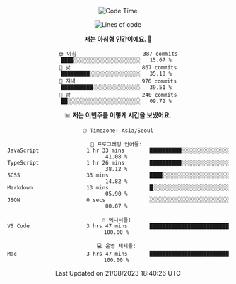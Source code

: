 <div align='center'>
 
<!--START_SECTION:waka-->
![Code Time](http://img.shields.io/badge/Code%20Time-2%2C872%20hrs%2015%20mins-blue)

![Lines of code](https://img.shields.io/badge/%EC%A0%80%EB%8A%94%20%EC%97%AC%ED%83%9C%EA%B9%8C%EC%A7%80%20-1.2%20million%20%EC%A4%84%EC%9D%98%20%EC%BD%94%EB%93%9C%EB%A5%BC%20%EC%9E%91%EC%84%B1%ED%96%88%EC%96%B4%EC%9A%94.-blue)

**저는 아침형 인간이에요. 🐤** 

```text
🌞 아침                     387 commits         ████░░░░░░░░░░░░░░░░░░░░░   15.67 % 
🌆 낮　                     867 commits         █████████░░░░░░░░░░░░░░░░   35.10 % 
🌃 저녁                     976 commits         ██████████░░░░░░░░░░░░░░░   39.51 % 
🌙 밤　                     240 commits         ██░░░░░░░░░░░░░░░░░░░░░░░   09.72 % 
```


📊 **저는 이번주를 이렇게 시간을 보냈어요.** 

```text
🕑︎ Timezone: Asia/Seoul

💬 프로그래밍 언어들: 
JavaScript               1 hr 33 mins        ██████████░░░░░░░░░░░░░░░   41.08 % 
TypeScript               1 hr 26 mins        ██████████░░░░░░░░░░░░░░░   38.12 % 
SCSS                     33 mins             ████░░░░░░░░░░░░░░░░░░░░░   14.82 % 
Markdown                 13 mins             █░░░░░░░░░░░░░░░░░░░░░░░░   05.90 % 
JSON                     0 secs              ░░░░░░░░░░░░░░░░░░░░░░░░░   00.07 % 

🔥 에디터들: 
VS Code                  3 hrs 47 mins       █████████████████████████   100.00 % 

💻 운영 체제들: 
Mac                      3 hrs 47 mins       █████████████████████████   100.00 % 
```


 Last Updated on 21/08/2023 18:40:26 UTC
<!--END_SECTION:waka-->
 </div>
<!---
Emewjin/Emewjin is a ✨ special ✨ repository because its `README.md` (this file) appears on your GitHub profile.
You can click the Preview link to take a look at your changes.
--->
